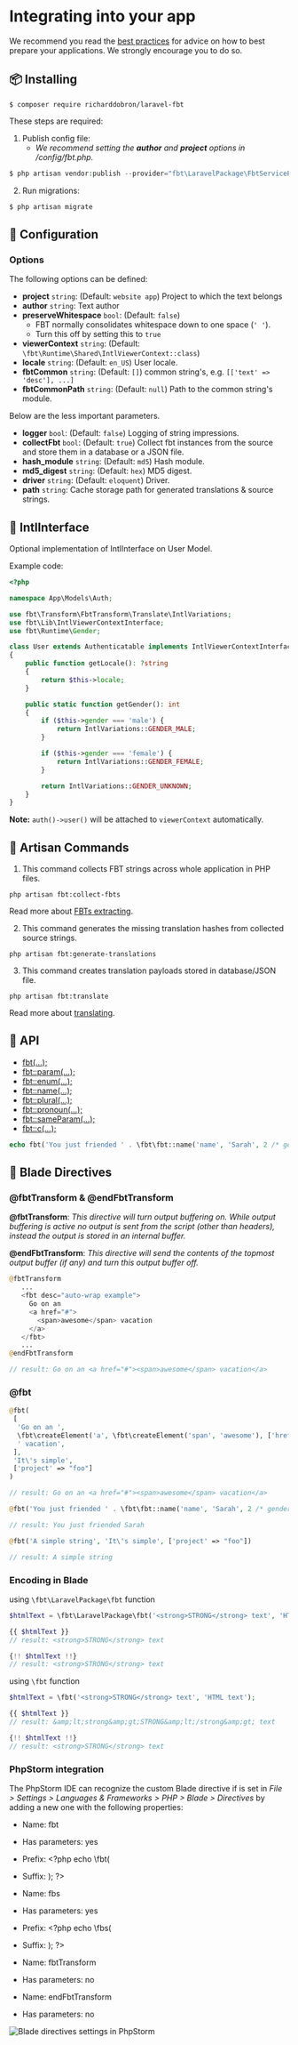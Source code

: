 # Integrating into your app

We recommend you read the [best practices](best_practices.md) for advice on how to best prepare your applications. We strongly encourage you to do so.

## 📦 Installing

```shell
$ composer require richarddobron/laravel-fbt
```
These steps are required:

1. Publish config file:
    - _We recommend setting the **author** and **project** options in /config/fbt.php._

```php
$ php artisan vendor:publish --provider="fbt\LaravelPackage\FbtServiceProvider" --tag=fbt-config
```

2. Run migrations:

```php
$ php artisan migrate
```

## 🔧 Configuration

### Options

The following options can be defined:

* **project** `string`: (Default: `website app`) Project to which the text belongs
* **author** `string`: Text author
* **preserveWhitespace** `bool`: (Default: `false`)
  - FBT normally consolidates whitespace down to one space (`' '`).
  - Turn this off by setting this to `true`
* **viewerContext** `string`: (Default: `\fbt\Runtime\Shared\IntlViewerContext::class`)
* **locale** `string`: (Default: `en_US`) User locale.
* **fbtCommon** `string`: (Default: `[]`) common string's, e.g. `[['text' => 'desc'], ...]`
* **fbtCommonPath** `string`: (Default: `null`) Path to the common string's module.

Below are the less important parameters.

* **logger** `bool`: (Default: `false`) Logging of string impressions.
* **collectFbt** `bool`: (Default: `true`) Collect fbt instances from the source and store them in a database or a JSON file.
* **hash_module** `string`: (Default: `md5`) Hash module.
* **md5_digest** `string`: (Default: `hex`) MD5 digest.
* **driver** `string`: (Default: `eloquent`) Driver.
* **path** `string`: Cache storage path for generated translations & source strings.


## 	🙋 IntlInterface
Optional implementation of IntlInterface on User Model.

Example code:

```php
<?php

namespace App\Models\Auth;

use fbt\Transform\FbtTransform\Translate\IntlVariations;
use fbt\Lib\IntlViewerContextInterface;
use fbt\Runtime\Gender;

class User extends Authenticatable implements IntlViewerContextInterface
{
    public function getLocale(): ?string
    {
        return $this->locale;
    }

    public static function getGender(): int
    {
        if ($this->gender === 'male') {
            return IntlVariations::GENDER_MALE;
        }

        if ($this->gender === 'female') {
            return IntlVariations::GENDER_FEMALE;
        }

        return IntlVariations::GENDER_UNKNOWN;
    }
}
```

**Note:** `auth()->user()` will be attached to `viewerContext` automatically.

## 	🚀 Artisan Commands

1. This command collects FBT strings across whole application in PHP files.
```shell
php artisan fbt:collect-fbts
```
Read more about [FBTs extracting](collection.md).

2. This command generates the missing translation hashes from collected source strings.
```shell
php artisan fbt:generate-translations
```

3. This command creates translation payloads stored in database/JSON file.
```shell
php artisan fbt:translate
```
Read more about [translating](translating.md).

## 📘 API

- [fbt(...);](api_intro.md)
- [fbt::param(...);](params.md)
- [fbt::enum(...);](enums.md)
- [fbt::name(...);](params.md)
- [fbt::plural(...);](plurals.md)
- [fbt::pronoun(...);](pronouns.md)
- [fbt::sameParam(...);](params.md)
- [fbt::c(...);](common.md)

```php
echo fbt('You just friended ' . \fbt\fbt::name('name', 'Sarah', 2 /* gender */), 'names');
```

## 🎨 Blade Directives

### @fbtTransform & @endFbtTransform
**@fbtTransform**: _This directive will turn output buffering on. While output buffering is active no output is sent from the script (other than headers), instead the output is stored in an internal buffer._

**@endFbtTransform**: _This directive will send the contents of the topmost output buffer (if any) and turn this output buffer off._

```php
@fbtTransform
   ...
   <fbt desc="auto-wrap example">
     Go on an
     <a href="#">
       <span>awesome</span> vacation
     </a>
   </fbt>
   ...
@endFbtTransform

// result: Go on an <a href="#"><span>awesome</span> vacation</a>
```

### @fbt

```php
@fbt(
 [
  'Go on an ',
  \fbt\createElement('a', \fbt\createElement('span', 'awesome'), ['href' => '#']),
  ' vacation',
 ],
 'It\'s simple',
 ['project' => "foo"]
)

// result: Go on an <a href="#"><span>awesome</span> vacation</a>
```

```php
@fbt('You just friended ' . \fbt\fbt::name('name', 'Sarah', 2 /* gender */), 'names')

// result: You just friended Sarah
```

```php
@fbt('A simple string', 'It\'s simple', ['project' => "foo"])

// result: A simple string
```

### Encoding in Blade
using `\fbt\LaravelPackage\fbt` function
```php
$htmlText = \fbt\LaravelPackage\fbt('<strong>STRONG</strong> text', 'HTML text');

{{ $htmlText }}
// result: <strong>STRONG</strong> text

{!! $htmlText !!}
// result: <strong>STRONG</strong> text
```

using `\fbt` function
```php
$htmlText = \fbt('<strong>STRONG</strong> text', 'HTML text');

{{ $htmlText }}
// result: &amp;lt;strong&amp;gt;STRONG&amp;lt;/strong&amp;gt; text

{!! $htmlText !!}
// result: <strong>STRONG</strong> text
```

### PhpStorm integration

The PhpStorm IDE can recognize the custom Blade directive if is set in *File > Settings > Languages & Frameworks > PHP >
Blade > Directives* by adding a new one with the following properties:

* Name: fbt
* Has parameters: yes
* Prefix: <?php echo \fbt(
* Suffix: ); ?>


* Name: fbs
* Has parameters: yes
* Prefix: <?php echo \fbs(
* Suffix: ); ?>


* Name: fbtTransform
* Has parameters: no


* Name: endFbtTransform
* Has parameters: no

![Blade directives settings in PhpStorm](phpstorm.png)
